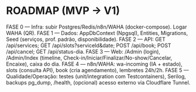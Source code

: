 ﻿# ROADMAP (MVP → V1)
FASE 0 — Infra: subir Postgres/Redis/n8n/WAHA (docker-compose). Logar WAHA (QR).
FASE 1 — Dados: AppDbContext (Npgsql), Entities, Migrations, Seed (serviços, prof. padrão, disponibilidade).
FASE 2 — API: GET /api/services; GET /api/slots?serviceId&date; POST /api/book; POST /api/cancel; GET /api/status-dia.
FASE 3 — Web: /Admin (login), /Admin/Index (timeline, Check-in/Iniciar/Finalizar/No-show/Cancelar, Encaixe), caixa do dia.
FASE 4 — n8n/WAHA: wa-incoming (IA + estado), slots (consulta API), book (cria agendamento), lembretes 24h/2h.
FASE 5 — Qualidade/Operação: testes (unit/integration com Testcontainers), Serilog, backups pg_dump, /health, (opcional) acesso externo via Cloudflare Tunnel.
